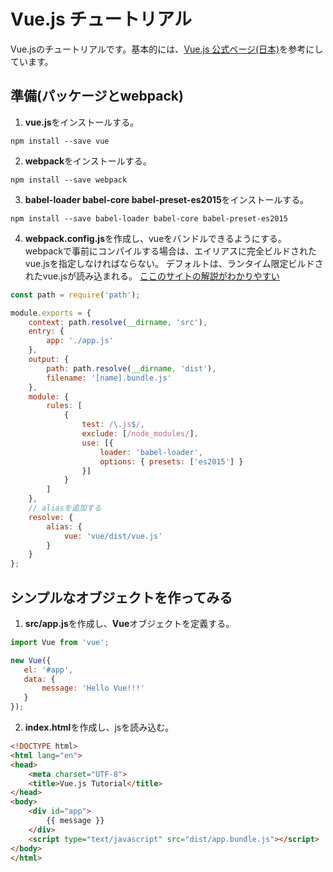 # Vue.js チュートリアル

Vue.jsのチュートリアルです。基本的には、[Vue.js 公式ページ(日本)](https://jp.vuejs.org/)を参考にしています。

## 準備(パッケージとwebpack)

1. **vue.js**をインストールする。

`npm install --save vue`

2. **webpack**をインストールする。

`npm install --save webpack`

3. **babel-loader babel-core babel-preset-es2015**をインストールする。

`npm install --save babel-loader babel-core babel-preset-es2015`

4. **webpack.config.js**を作成し、vueをバンドルできるようにする。
webpackで事前にコンパイルする場合は、エイリアスに完全ビルドされたvue.jsを指定しなければならない。
デフォルトは、ランタイム限定ビルドされたvue.jsが読み込まれる。
[ここのサイトの解説がわかりやすい](https://aloerina01.github.io/javascript/vue/2017/03/08/1.html)

```javascript
const path = require('path');

module.exports = {
    context: path.resolve(__dirname, 'src'),
    entry: {
        app: './app.js'
    },
    output: {
        path: path.resolve(__dirname, 'dist'),
        filename: '[name].bundle.js'
    },
    module: {
        rules: [
            {
                test: /\.js$/,
                exclude: [/node_modules/],
                use: [{
                    loader: 'babel-loader',
                    options: { presets: ['es2015'] }
                }]
            }
        ]
    },
    // aliasを追加する
    resolve: {
        alias: {
            vue: 'vue/dist/vue.js'
        }
    }
};
```

## シンプルなオブジェクトを作ってみる

1. **src/app.js**を作成し、**Vue**オブジェクトを定義する。

```javascript
import Vue from 'vue';

new Vue({
   el: '#app',
   data: {
       message: 'Hello Vue!!!'
   }
});
```

2. **index.html**を作成し、jsを読み込む。

```html
<!DOCTYPE html>
<html lang="en">
<head>
    <meta charset="UTF-8">
    <title>Vue.js Tutorial</title>
</head>
<body>
    <div id="app">
        {{ message }}
    </div>
    <script type="text/javascript" src="dist/app.bundle.js"></script>
</body>
</html>
```
